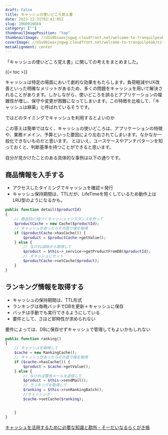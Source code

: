 ```yaml
---
draft: false
title: キャッシュの使いどころ覚え書
date: 2023-12-31T02:41:05Z
slug: 2060916669
category: [""]
thumbnailImagePosition: "top"
thumbnailImage: //d1u9biwaxjngwg.cloudfront.net/welcome-to-tranquilpeak/city-750.jpg
coverImage: //d1u9biwaxjngwg.cloudfront.net/welcome-to-tranquilpeak/city.jpg
metaAlignment: center
---
```

「キャッシュの使いどころ覚え書」に関しての考えをまとめました。
<!--more-->

{{< toc >}}

<!-- Edit the body of your new issue then click the ✓ "Create Issue" button in the top right of the editor. The first line will be the issue title. Assignees and Labels follow after a blank line. Leave an empty line before beginning the body of the issue. -->
キャッシュは特定の場面において劇的な効果をもたらします。負荷軽減やUX改善といった明確なメリットがあるため、多くの問題をキャッシュを用いて解決されることがあります。しかしながら、使いどころを誤るとアプリケーションの複雑性が増し、保守や変更が困難になってしまいます。この特徴を比喩して、「キャッシュは麻薬」と呼ばれているそうです。

ではどのタイミングでキャッシュを利用するとよいのか

この答えは簡単ではなく、キャッシュの使いどころは、アプリケーションの特徴や、業務ドメイン、予算といった要因により左右されてしまいます。なかなか一般化できないものだと思います。
とはいえ、ユースケースやアンチパターンを知っておくと、判断基準を持つことができると思います。

自分が見かけたことのある具体的な事例は以下の通りです。

## 商品情報を入手する

- アクセスしたタイミングでキャッシュを確認＋発行
- キャッシュ保持期間は、TTLだが、LifeTimeを短くしているため動作上はLRU型のようになるかも。

```php
public function detail($productId)
{
    // 商品IDに紐づくキャッシュインスタンスを作って
    $productCache = new Cache($productId);
    // キャッシュがあったらその戻り値を取得
    if ($productCache->hasCache()) {
        $product = $productCache->getValue();
    } else {
        // なければDBから取得して
        $product = $this->_service->getProductFromDB($productId);
        // キャッシュにセット
        $productCache->setCache($product);
    }
}
```


## ランキング情報を取得する

- キャッシュの保持期間は、TTL形式
- ランキングは毎晩バッチでDBを更新＋キャッシュに保存
- バッチは手動でも実行できるようにしている
- 要件として、さほど即時性が求められない

要件によっては、DBに保存せずキャッシュで管理してもよいかもしれない


```php
public function ranking()
{
    // キャッシュを取得して
    $cache = new RankingCache();
    // キャッシュがあったらその戻り値を取得
    if ($cache->hasCache()) {
        $product = $cache->getValue();
    } else {
        // なければ警告メールを送信して
        $product = $this->sendMail();
        // ランキングを取得して
        $ranking = $this->runRankingBatch();
        //キャッシング
        $cache->setCache($ranking);


    }
}
```

[キャッシュを活用するために必要な知識と勘所 - そーだいなるらくがき帳](https://soudai.hatenablog.com/entry/cache-strategy)
